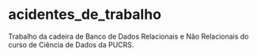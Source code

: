 # acidentes_de_trabalho

Trabalho da cadeira de Banco de Dados Relacionais e Não Relacionais do curso de Ciência de Dados da PUCRS.
